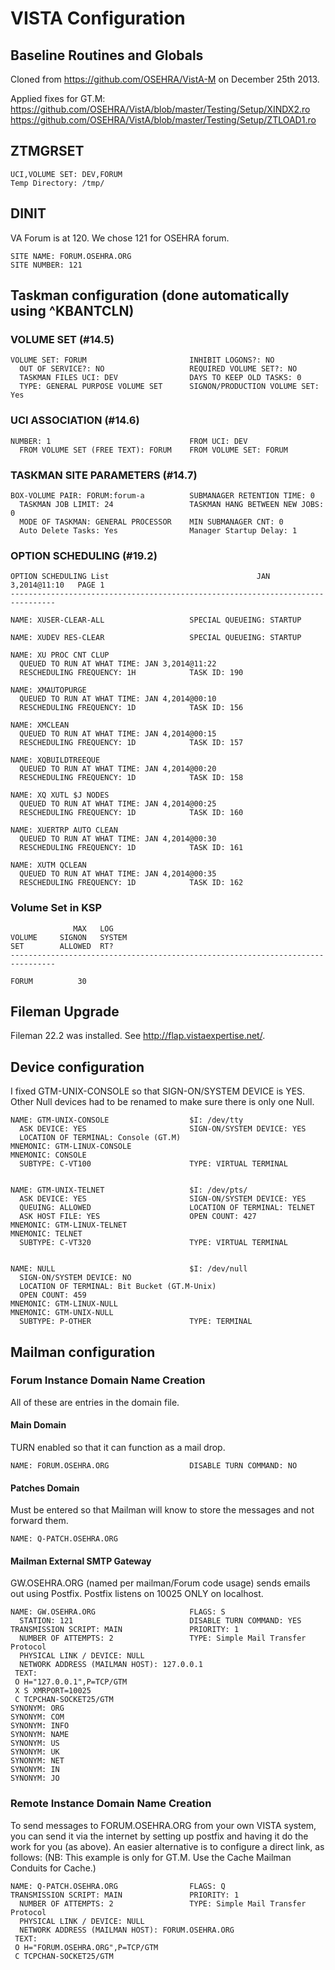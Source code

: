 # VISTA Configuration
## Baseline Routines and Globals
Cloned from <https://github.com/OSEHRA/VistA-M> on December 25th 2013.

Applied fixes for GT.M:
https://github.com/OSEHRA/VistA/blob/master/Testing/Setup/XINDX2.ro
https://github.com/OSEHRA/VistA/blob/master/Testing/Setup/ZTLOAD1.ro


## ZTMGRSET

	UCI,VOLUME SET: DEV,FORUM
	Temp Directory: /tmp/

## DINIT
VA Forum is at 120. We chose 121 for OSEHRA forum.

	SITE NAME: FORUM.OSEHRA.ORG
	SITE NUMBER: 121

## Taskman configuration (done automatically using ^KBANTCLN)
### VOLUME SET (#14.5)

	VOLUME SET: FORUM                       INHIBIT LOGONS?: NO
	  OUT OF SERVICE?: NO                   REQUIRED VOLUME SET?: NO
	  TASKMAN FILES UCI: DEV                DAYS TO KEEP OLD TASKS: 0
	  TYPE: GENERAL PURPOSE VOLUME SET      SIGNON/PRODUCTION VOLUME SET: Yes
	
### UCI ASSOCIATION (#14.6)

	NUMBER: 1                               FROM UCI: DEV
	  FROM VOLUME SET (FREE TEXT): FORUM    FROM VOLUME SET: FORUM
	
### TASKMAN SITE PARAMETERS (#14.7)

	BOX-VOLUME PAIR: FORUM:forum-a          SUBMANAGER RETENTION TIME: 0
	  TASKMAN JOB LIMIT: 24                 TASKMAN HANG BETWEEN NEW JOBS: 0
	  MODE OF TASKMAN: GENERAL PROCESSOR    MIN SUBMANAGER CNT: 0
	  Auto Delete Tasks: Yes                Manager Startup Delay: 1

### OPTION SCHEDULING (#19.2)

	OPTION SCHEDULING List                                 JAN 3,2014@11:10   PAGE 1
	--------------------------------------------------------------------------------

	NAME: XUSER-CLEAR-ALL                   SPECIAL QUEUEING: STARTUP

	NAME: XUDEV RES-CLEAR                   SPECIAL QUEUEING: STARTUP

	NAME: XU PROC CNT CLUP
	  QUEUED TO RUN AT WHAT TIME: JAN 3,2014@11:22
	  RESCHEDULING FREQUENCY: 1H            TASK ID: 190

	NAME: XMAUTOPURGE
	  QUEUED TO RUN AT WHAT TIME: JAN 4,2014@00:10
	  RESCHEDULING FREQUENCY: 1D            TASK ID: 156

	NAME: XMCLEAN
	  QUEUED TO RUN AT WHAT TIME: JAN 4,2014@00:15
	  RESCHEDULING FREQUENCY: 1D            TASK ID: 157

	NAME: XQBUILDTREEQUE
	  QUEUED TO RUN AT WHAT TIME: JAN 4,2014@00:20
	  RESCHEDULING FREQUENCY: 1D            TASK ID: 158

	NAME: XQ XUTL $J NODES
	  QUEUED TO RUN AT WHAT TIME: JAN 4,2014@00:25
	  RESCHEDULING FREQUENCY: 1D            TASK ID: 160

	NAME: XUERTRP AUTO CLEAN
	  QUEUED TO RUN AT WHAT TIME: JAN 4,2014@00:30
	  RESCHEDULING FREQUENCY: 1D            TASK ID: 161

	NAME: XUTM QCLEAN
	  QUEUED TO RUN AT WHAT TIME: JAN 4,2014@00:35
	  RESCHEDULING FREQUENCY: 1D            TASK ID: 162

### Volume Set in KSP

				  MAX   LOG
	VOLUME     SIGNON   SYSTEM
	SET        ALLOWED  RT?
	--------------------------------------------------------------------------------

	FORUM          30   

## Fileman Upgrade
Fileman 22.2 was installed. See <http://flap.vistaexpertise.net/>.

## Device configuration
I fixed GTM-UNIX-CONSOLE so that SIGN-ON/SYSTEM DEVICE is YES.
Other Null devices had to be renamed to make sure there is only one Null.

	NAME: GTM-UNIX-CONSOLE                  $I: /dev/tty
	  ASK DEVICE: YES                       SIGN-ON/SYSTEM DEVICE: YES
	  LOCATION OF TERMINAL: Console (GT.M)
	MNEMONIC: GTM-LINUX-CONSOLE
	MNEMONIC: CONSOLE
	  SUBTYPE: C-VT100                      TYPE: VIRTUAL TERMINAL


	NAME: GTM-UNIX-TELNET                   $I: /dev/pts/
	  ASK DEVICE: YES                       SIGN-ON/SYSTEM DEVICE: YES
	  QUEUING: ALLOWED                      LOCATION OF TERMINAL: TELNET
	  ASK HOST FILE: YES                    OPEN COUNT: 427
	MNEMONIC: GTM-LINUX-TELNET
	MNEMONIC: TELNET
	  SUBTYPE: C-VT320                      TYPE: VIRTUAL TERMINAL


	NAME: NULL                              $I: /dev/null
	  SIGN-ON/SYSTEM DEVICE: NO
	  LOCATION OF TERMINAL: Bit Bucket (GT.M-Unix)
	  OPEN COUNT: 459
	MNEMONIC: GTM-LINUX-NULL
	MNEMONIC: GTM-UNIX-NULL
	  SUBTYPE: P-OTHER                      TYPE: TERMINAL

## Mailman configuration
### Forum Instance Domain Name Creation
All of these are entries in the domain file.

#### Main Domain 
TURN enabled so that it can function as a mail drop.

	NAME: FORUM.OSEHRA.ORG                  DISABLE TURN COMMAND: NO

#### Patches Domain
Must be entered so that Mailman will know to store the messages and
not forward them.

	NAME: Q-PATCH.OSEHRA.ORG

#### Mailman External SMTP Gateway
GW.OSEHRA.ORG (named per mailman/Forum code usage) sends emails out using Postfix.
Postfix listens on 10025 ONLY on localhost.

	NAME: GW.OSEHRA.ORG                     FLAGS: S
	  STATION: 121                          DISABLE TURN COMMAND: YES
	TRANSMISSION SCRIPT: MAIN               PRIORITY: 1
	  NUMBER OF ATTEMPTS: 2                 TYPE: Simple Mail Transfer Protocol
	  PHYSICAL LINK / DEVICE: NULL
	  NETWORK ADDRESS (MAILMAN HOST): 127.0.0.1
	 TEXT:   
	 O H="127.0.0.1",P=TCP/GTM
	 X S XMRPORT=10025
	 C TCPCHAN-SOCKET25/GTM
	SYNONYM: ORG
	SYNONYM: COM
	SYNONYM: INFO
	SYNONYM: NAME
	SYNONYM: US
	SYNONYM: UK
	SYNONYM: NET
	SYNONYM: IN
	SYNONYM: JO

### Remote Instance Domain Name Creation
To send messages to FORUM.OSEHRA.ORG from your own VISTA system, you can send
it via the internet by setting up postfix and having it do the work for you 
(as above). An easier alternative is to configure a direct link, as follows:
(NB: This example is only for GT.M. Use the Cache Mailman Conduits for Cache.)

	NAME: Q-PATCH.OSEHRA.ORG                FLAGS: Q
	TRANSMISSION SCRIPT: MAIN               PRIORITY: 1
	  NUMBER OF ATTEMPTS: 2                 TYPE: Simple Mail Transfer Protocol
	  PHYSICAL LINK / DEVICE: NULL
	  NETWORK ADDRESS (MAILMAN HOST): FORUM.OSEHRA.ORG
	 TEXT:   
	 O H="FORUM.OSEHRA.ORG",P=TCP/GTM
	 C TCPCHAN-SOCKET25/GTM

